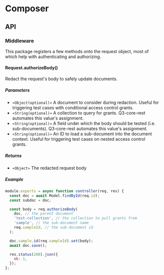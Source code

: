 # Composer

## API

### Middleware

This package registers a few methods onto the request
object, most of which help with authenticating and
authorizing.

#### Request.authorizeBody()

Redact the request's body to safely update documents.

##### Parameters

- `«Object(optional)»` A document to consider during
  redaction. Useful for triggering test cases with
  conditional access control grants.
- `«String(optional)»` A collection to query for grants.
  Q3-core-rest automates this value's assignment.
- `«String(optional)»` A field under which the body should
  be tested (i.e. sub-documents). Q3-core-rest automates
  this value's assignment.
- `«String(optional)»` An ID to load a sub-document into the
  document context. Useful for triggering test cases on
  nested access control grants.

##### Returns

- `«Object»` The redacted request body

##### Example

```javascript
module.exports = async function controller(req, res) {
  const doc = await Model.findById(req.id);
  const subdoc = doc;

  const body = req.authorizeBody(
    doc, // the parent document
    'test-collection', // the collection to pull grants from
    'sample', // the sub-document name
    req.sampleId, // the sub-document id
  );

  doc.sample.id(req.sampleId).set(body);
  await doc.save();

  res.status(200).json({
    ok: 1,
  });
};
```
